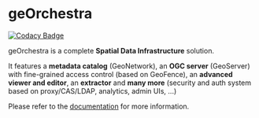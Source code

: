# geOrchestra

[![Codacy Badge](https://app.codacy.com/project/badge/Grade/cd93d7fdbd3a44e48991f3146251c79e)](https://www.codacy.com/gh/georchestra/georchestra/dashboard?utm_source=github.com&amp;utm_medium=referral&amp;utm_content=georchestra/georchestra&amp;utm_campaign=Badge_Grade)

geOrchestra is a complete **Spatial Data Infrastructure** solution.

It features a **metadata catalog** (GeoNetwork), an **OGC server** (GeoServer) with fine-grained access control (based on GeoFence), an **advanced viewer and editor**, an **extractor** and **many more** (security and auth system based on proxy/CAS/LDAP, analytics, admin UIs, ...)

Please refer to the [documentation](docs/index.md) for more information.
